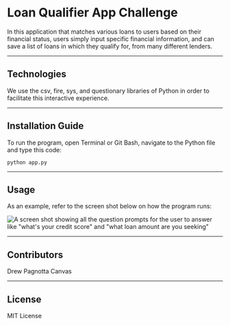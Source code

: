 # Loan Qualifier App Challenge

In this application that matches various loans to users based on their financial status, users simply input specific financial information, and can save a list of loans in which they qualify for, from many different lenders. 

---

## Technologies

We use the csv, fire, sys, and questionary libraries of Python in order to facilitate this interactive experience.

---

## Installation Guide

To run the program, open Terminal or Git Bash, navigate to the Python file and type this code:
```
python app.py
```

---

## Usage

As an example, refer to the screen shot below on how the program runs:

![A screen shot showing all the question prompts for the user to answer like "what's your credit score" and "what loan amount are you seeking"](/Users/mobiesage/Desktop/FinTech/Challenge_2/Starter_Code/loan_qualifier_app/screenshot.png)

---

## Contributors

Drew Pagnotta
Canvas

---

## License

MIT License
